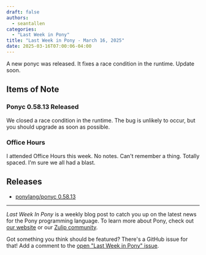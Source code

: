 ```yaml
---
draft: false
authors:
  - seantallen
categories:
  - "Last Week in Pony"
title: "Last Week in Pony - March 16, 2025"
date: 2025-03-16T07:00:06-04:00
---
```


A new ponyc was released. It fixes a race condition in the runtime. Update soon.

<!-- more -->

## Items of Note

### Ponyc 0.58.13 Released

We closed a race condition in the runtime. The bug is unlikely to occur, but you should upgrade as soon as possible.

### Office Hours

I attended Office Hours this week. No notes. Can't remember a thing. Totally spaced. I'm sure we all had a blast.

## Releases

- [ponylang/ponyc 0.58.13](https://github.com/ponylang/ponyc/releases/tag/0.58.13)

---

_Last Week In Pony_ is a weekly blog post to catch you up on the latest news for the Pony programming language. To learn more about Pony, check out [our website](https://ponylang.io) or our [Zulip community](https://ponylang.zulipchat.com).

Got something you think should be featured? There's a GitHub issue for that! Add a comment to the [open "Last Week in Pony" issue](https://github.com/ponylang/ponylang.github.io/issues?q=is%3Aissue+is%3Aopen+label%3Alast-week-in-pony).
